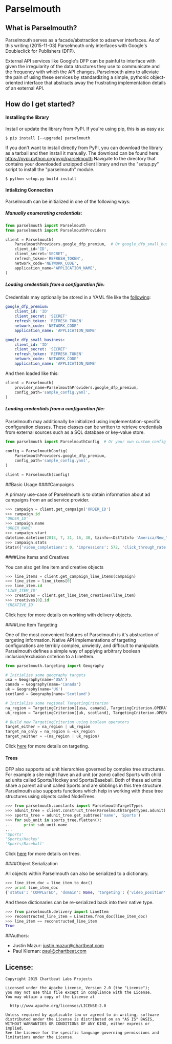 # Parselmouth


## What is Parselmouth?

Parselmouth serves as a facade/abstraction to adserver interfaces.
As of this writing (2015-11-03) Parselmouth only interfaces with Google's
Doubleclick for Publishers (DFP).

External API services like Google's DFP can be painful to interface with given
the irregularity of the data structures they use to communicate and the
frequency with which the API changes. Parselmouth aims to alleviate the pain of
using these services by standardizing a simple, pythonic object-oriented
interface that abstracts away the frustrating implementation details of an
external API.


## How do I get started?
#### Installing the library
Install or update the library from PyPI. If you're using pip, this is as easy
as:

`$ pip install [--upgrade] parselmouth`

If you don't want to install directly from PyPI, you can download the library
as a tarball and then install it manually. The download can be found here:
https://pypi.python.org/pypi/parselmouth
Navigate to the directory that contains your downloaded unzipped client
library and run the "setup.py" script to install the "parselmouth"
module.

`$ python setup.py build install`

#### Intializing Connection

Parselmouth can be initialized in one of the following ways:

##### Manually enumerating credentials:
```python
from parselmouth import Parselmouth
from parselmouth import ParselmouthProviders

client = Parselmouth(
    ParselmouthProviders.google_dfp_premium,  # Or google_dfp_small_business
    client_id='ID',
    client_secret='SECRET',
    refresh_token='REFRESH_TOKEN',
    network_code='NETWORK_CODE',
    application_name='APPLICATION_NAME',
)
```

##### Loading credentials from a configuration file:

Credentials may optionally be stored in a YAML file like the
[following](sample_config.yaml):
```yaml
google_dfp_premium:
    client_id: 'ID'
    client_secret: 'SECRET'
    refresh_token: 'REFRESH_TOKEN'
    network_code: 'NETWORK_CODE'
    application_name: 'APPLICATION_NAME'

google_dfp_small_business:
    client_id: 'ID'
    client_secret: 'SECRET'
    refresh_token: 'REFRESH_TOKEN'
    network_code: 'NETWORK_CODE'
    application_name: 'APPLICATION_NAME'
```

And then loaded like this:
```python
client = Parselmouth(
    provider_name=ParselmouthProviders.google_dfp_premium,
    config_path='sample_config.yaml',
)
```

##### Loading credentials from a configuration file:

Parselmouth may additionally be initialized using implementation-specific
configuration classes. These classes can be written to retrieve credentials from
external sources such as a SQL database or key-value store.

```python
from parselmouth import ParselmouthConfig  # Or your own custom config object

config = ParselmouthConfig(
    ParselmouthProviders.google_dfp_premium,
    config_path='sample_config.yaml',
)

client = Parselmouth(config)
```

##Basic Usage
####Campaigns

A primary use-case of Parselmouth is to obtain information
about ad campaigns from an ad service provider.

```python
>>> campaign = client.get_campaign('ORDER_ID')
>>> campaign.id
'ORDER_ID'
>>> campaign.name
'ORDER_NAME'
>>> campaign.start
datetime.datetime(2013, 7, 31, 16, 30, tzinfo=<DstTzInfo 'America/New_York' LMT-1 day, 19:04:00 STD>)
>>> campaign.stats
Stats({'video_completions': 0, 'impressions': 572, 'click_through_rate': 0, 'clicks': 0, 'video_starts': 0})
```

####Line Items and Creatives

You can also get line item and creative objects
```python
>>> line_items = client.get_campaign_line_items(campaign)
>>> line_item = line_items[0]
>>> line_item.id
'LINE_ITEM_ID'
>>> creatives = client.get_line_item_creatives(line_item)
>>> creatives[0].id
'CREATIVE_ID'
```

Click [here](docs/delivery.md) for more details on working with delivery objects.

####Line Item Targeting

One of the most convenient features of Parselmouth is it's abstraction of
targeting information. Native API implementations of targeting configurations
are terribly complex, unwieldy, and difficult to manipulate. Parselmouth defines
a simple way of applying arbitrary boolean inclusion/exclusion criterion to a
LineItem.

```python
from parselmouth.targeting import Geography

# Initialize some geography targets
usa = Geography(name='USA')
canada = Geography(name='Canada')
uk = Geography(name='UK')
scotland = Geography(name='Scotland')

# Initialize some regional TargetingCriterion
na_region = TargetingCriterion([usa, canada], TargetingCriterion.OPERATOR.OR)
uk_region = TargetingCriterion([uk, scotland], TargetingCriterion.OPERATOR.OR)

# Build new TargetingCriterion using boolean operators
target_either = na_region | uk_region
target_na_only = na_region & ~uk_region
target_neither = ~(na_region | uk_region)
```

Click [here](docs/targeting.md) for more details on targeting.

#### Trees

DFP also supports ad unit hierarchies governed by complex tree
structures.  For example a site might have an ad unit (or zone)
called Sports with child ad units called Sports/Hockey and
Sports/Baseball.  Both of these ad units share a parent ad unit
called Sports and are sibblings in this tree structure.
Parselmouth also supports functions which help in working with
these tree structures using objects called NodeTrees.

```python
>>> from parselmouth.constants import ParselmouthTargetTypes
>>> adunit_tree = client.construct_tree(ParselmouthTargetTypes.adunit)
>>> sports_tree = adunit_tree.get_subtree('name', 'Sports')
>>> for sub_unit in sports_tree.flatten():
...     print sub_unit.name
...
'Sports'
'Sports/Hockey'
'Sports/Baseball'
```

Click [here](docs/trees.md) for more details on trees.

####Object Serialization

All objects within Parselmouth can also be serialized to a dictionary.

```python
>>> line_item_doc = line_item.to_doc()
>>> print line_item_doc
{'status': 'COMPLETED', 'domain': None, 'targeting': {'video_position': None, 'day_part': None, 'custom': None, u'_metadata': {u'cls': 'TargetingData'}, 'inventory': {u'_metadata': {u'cls': 'TargetingCriterion'}, 'OR': [{'adunits': None, 'external_name': None, 'name': None, u'_metadata': {u'cls': 'Placement'}, 'parent_id': None, 'external_id': None, 'id': '1904883'}]}, 'video_content': None, 'user_domain': None, 'technology': None, 'geography': None}, 'name': 'Flight 1', 'cost_per_unit': {'budget_currency_code': 'USD', 'budget_micro_amount': 0.0, u'_metadata': {u'cls': 'Cost'}}, 'type': 'standard', 'campaign_id': '134419323', 'last_modified_by': 'Goog_DFPUI', 'value_cost_per_unit': {'budget_currency_code': 'USD', 'budget_micro_amount': 0.0, u'_metadata': {u'cls': 'Cost'}}, 'delivery': {'stats': {'video_completions': 0, u'_metadata': {u'cls': 'Stats'}, 'click_through_rate': 0, 'video_starts': 0, 'impressions': 572, 'clicks': 0}, 'pace': 5.72e-06, 'expected_delivery_percent': 100.0, u'_metadata': {u'cls': 'DeliveryMeta'}, 'delivery_rate_type': 'FRONTLOADED', 'actual_delivery_percent': 0.000572}, 'start': datetime.datetime(2013, 7, 31, 16, 30, tzinfo=<DstTzInfo 'America/New_York' LMT-1 day, 19:04:00 STD>), 'campaign_name': 'Test', 'cost_type': 'CPM', 'creative_placeholder': [{u'expectedCreativeCount': '1', u'creativeSizeType': 'PIXEL', u'size': {u'width': '300', u'isAspectRatio': False, u'height': '600'}}, {u'expectedCreativeCount': '1', u'creativeSizeType': 'PIXEL', u'size': {u'width': '728', u'isAspectRatio': False, u'height': '90'}}, {u'expectedCreativeCount': '1', u'creativeSizeType': 'PIXEL', u'size': {u'width': '300', u'isAspectRatio': False, u'height': '250'}}], u'_metadata': {u'cls': 'LineItem'}, 'last_modified': datetime.datetime(2013, 11, 20, 13, 34, 52, tzinfo=<DstTzInfo 'PST8PDT' PST-1 day, 16:00:00 STD>), 'budget': {'budget_currency_code': 'USD', 'budget_micro_amount': 0.0, u'_metadata': {u'cls': 'Cost'}}, 'primary_goal': {'unit_type': 'IMPRESSIONS', 'units': 100000000, 'goal_type': 'LIFETIME', u'_metadata': {u'cls': 'Goal'}}, 'end': datetime.datetime(2013, 9, 1, 23, 59, tzinfo=<DstTzInfo 'America/New_York' LMT-1 day, 19:04:00 STD>), 'target_platform': 'WEB', 'id': '74067003'}
```

And these dictionaries can be re-serialized back into their native type.

```python
>>> from parselmouth.delivery import LineItem
>>> reconstructed_line_item = LineItem.from_doc(line_item_doc)
>>> line_item == reconstructed_line_item
True
```

##Authors:
  * Justin Mazur: justin.mazur@chartbeat.com
  * Paul Kiernan: paul@chartbeat.com


## License: 

```
Copyright 2015 Chartbeat Labs Projects

Licensed under the Apache License, Version 2.0 (the "License");
you may not use this file except in compliance with the License.
You may obtain a copy of the License at

  http://www.apache.org/licenses/LICENSE-2.0

Unless required by applicable law or agreed to in writing, software
distributed under the License is distributed on an "AS IS" BASIS,
WITHOUT WARRANTIES OR CONDITIONS OF ANY KIND, either express or implied.
See the License for the specific language governing permissions and
limitations under the License.
```
